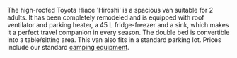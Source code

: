 The high-roofed Toyota Hiace \'Hiroshi\' is a spacious van suitable for 2 adults. It has been completely remodeled and is equipped with roof ventilator and parking heater, a 45 L fridge-freezer and a sink, which makes it a perfect travel companion in every season. The double bed is convertible into a table/sitting area. This van also fits in a standard parking lot. Prices include our standard [camping equipment](#equipment "Camping Equipment").